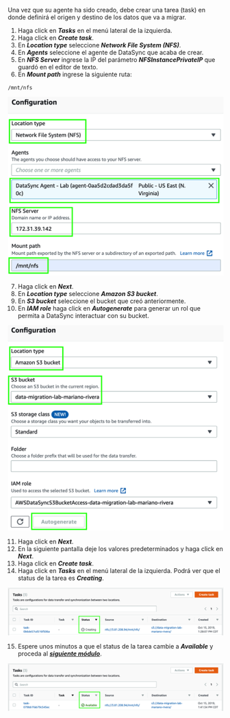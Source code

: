 Una vez que su agente ha sido creado, debe crear una tarea (task) en donde definirá el origen y destino de los datos que va a migrar.

1. Haga click en **_Tasks_** en el menú lateral de la izquierda.
2. Haga click en **_Create task_**.
3. En **_Location type_** seleccione **_Network File System (NFS)_**.
4. En **_Agents_** seleccione el agente de DataSync que acaba de crear.
5. En **_NFS Server_** ingrese la IP del parámetro **_NFSInstancePrivateIP_** que guardó en el editor de texto.
6. En **_Mount path_** ingrese la siguiente ruta:

```
/mnt/nfs
```

![New Task Source](images/newtasksource.png)

7. Haga click en **_Next_**.
8. En **_Location type_** seleccione **_Amazon S3 bucket_**.
9. En **_S3 bucket_** seleccione el bucket que creó anteriormente.
10. En **_IAM role_** haga click en **_Autogenerate_** para generar un rol que permita a DataSync interactuar con su bucket.

![New Task Target](images/newtasktarget.png)

11. Haga click en **_Next_**.
12. En la siguiente pantalla deje los valores predeterminados y haga click en **_Next_**.
13. Haga click en **_Create task_**.
14. Haga click en **_Tasks_** en el menú lateral de la izquierda. Podrá ver que el status de la tarea es **_Creating_**.

![Creating task](images/taskcreating.png)

15. Espere unos minutos a que el status de la tarea cambie a **_Available_** y proceda al [**_siguiente módulo_**](http://data-migration.oldschool.cloud/transfer/).

![Task available](images/taskavailable.png)